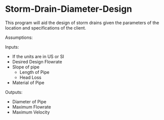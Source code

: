 # Storm-Drain-Diameter-Design

This program will aid the design of storm drains given the parameters of the location and specifications of the client.

Assumptions:

Inputs:
* If the units are in US or SI
* Desired Design Flowrate
* Slope of pipe
  * Length of Pipe
  * Head Loss 
* Material of Pipe

Outputs:
* Diameter of Pipe
* Maximum Flowrate
* Maximum Velocity
